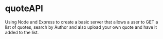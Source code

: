 # quoteAPI

Using Node and Express to create a basic server that allows a user to GET a list of quotes, search by Author and also upload your own quote and have it added to the list. 
